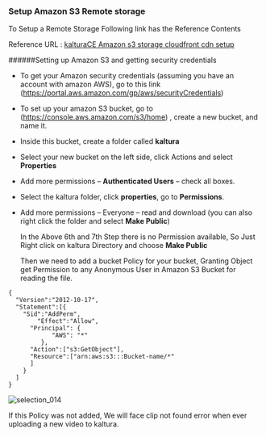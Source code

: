 ### Setup Amazon S3 Remote storage

  To Setup a Remote Storage Following link has the Reference Contents 

  Reference URL : [kalturaCE Amazon s3 storage cloudfront cdn setup](http://www.panda-os.com/2012/11/kaltura-ce-amazon-s3-storage-cloudfront-cdn-setup/#.Uy_7KHUW3h_)

######Setting up Amazon S3 and getting security credentials

* To get your Amazon security credentials (assuming you have an account with amazon AWS), go to this link
  (https://portal.aws.amazon.com/gp/aws/securityCredentials)

* To set up your amazon S3 bucket, go to (https://console.aws.amazon.com/s3/home) , create a new bucket, and name it.

* Inside this bucket, create a folder called **kaltura**

* Select your new bucket on the left side, click Actions and select **Properties**

* Add more permissions – **Authenticated Users** – check all boxes.

* Select the kaltura folder, click **properties**, go to **Permissions**.

* Add more permissions – Everyone – read and download (you can also right click the folder and select **Make Public**)

  In the Above 6th and 7th Step there is no Permission available, So Just Right click on kaltura Directory and choose     **Make Public**

  Then we need to add a bucket Policy for your bucket, Granting Object get Permission to any Anonymous User in Amazon S3   Bucket for reading the file.

```
{
  "Version":"2012-10-17",
  "Statement":[{
	"Sid":"AddPerm",
        "Effect":"Allow",
	  "Principal": {
            "AWS": "*"
         },
      "Action":["s3:GetObject"],
      "Resource":["arn:aws:s3:::Bucket-name/*"
      ]
    }
  ]
}
```

![selection_014](https://raw.githubusercontent.com/blackyboy/Centos-Linux-Stuffs/master/setup-images/setup_amazon_s3_remote_storage.png)


  If this Policy was not added, We will face clip not found error when ever uploading a new video to kaltura.
